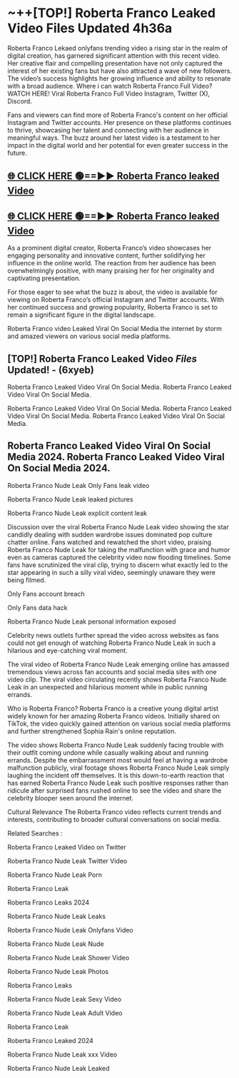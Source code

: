 # ~++[TOP!] Roberta Franco Leaked Video Files Updated 4h36a

 Roberta Franco Lekaed onlyfans trending video a rising star in the realm of digital creation, has garnered significant attention with this recent video. Her creative flair and compelling presentation have not only captured the interest of her existing fans but have also attracted a wave of new followers. The video’s success highlights her growing influence and ability to resonate with a broad audience.
Where i can watch  Roberta Franco Full Video? WATCH HERE! Viral  Roberta Franco Full Video Instagram, Twitter (X), Discord.


Fans and viewers can find more of  Roberta Franco's content on her official Instagram and Twitter accounts. Her presence on these platforms continues to thrive, showcasing her talent and connecting with her audience in meaningful ways. The buzz around her latest video is a testament to her impact in the digital world and her potential for even greater success in the future.


## [🌐 CLICK HERE 🟢==►►  Roberta Franco leaked Video ](https://onlyclips.site?title=Roberta_Franco&ref=git)

## [🌐 CLICK HERE 🟢==►►  Roberta Franco leaked Video ](https://onlyclips.site?title=Roberta_Franco&ref=git)


As a prominent digital creator,  Roberta Franco’s video showcases her engaging personality and innovative content, further solidifying her influence in the online world. The reaction from her audience has been overwhelmingly positive, with many praising her for her originality and captivating presentation.

For those eager to see what the buzz is about, the video is available for viewing on  Roberta Franco’s official Instagram and Twitter accounts. With her continued success and growing popularity,  Roberta Franco is set to remain a significant figure in the digital landscape.


  Roberta Franco video Leaked Viral On Social Media the internet by storm and amazed viewers on various social media platforms.


## [TOP!]  Roberta Franco Leaked Video *Files* Updated! - (6xyeb) 

 Roberta Franco Leaked Video Viral On Social Media. Roberta Franco Leaked Video Viral On Social Media.

 Roberta Franco Leaked Video Viral On Social Media. Roberta Franco Leaked Video Viral On Social Media. Roberta Franco Leaked Video Viral On Social Media.


##  Roberta Franco Leaked Video Viral On Social Media 2024. Roberta Franco Leaked Video Viral On Social Media 2024.
 Roberta Franco Nude Leak Only Fans leak video

 Roberta Franco Nude Leak leaked pictures

 Roberta Franco Nude Leak explicit content leak

Discussion over the viral  Roberta Franco Nude Leak video showing the star candidly dealing with sudden wardrobe issues dominated pop culture chatter online. Fans watched and rewatched the short video, praising  Roberta Franco Nude Leak for taking the malfunction with grace and humor even as cameras captured the celebrity video now flooding timelines. Some fans have scrutinized the viral clip, trying to discern what exactly led to the star appearing in such a silly viral video, seemingly unaware they were being filmed.


Only Fans account breach

Only Fans data hack

 Roberta Franco Nude Leak personal information exposed

Celebrity news outlets further spread the video across websites as fans could not get enough of watching  Roberta Franco Nude Leak in such a hilarious and eye-catching viral moment.


The viral video of  Roberta Franco Nude Leak emerging online has amassed tremendous views across fan accounts and social media sites with one video clip. The viral video circulating recently shows  Roberta Franco Nude Leak in an unexpected and hilarious moment while in public running errands.


Who is  Roberta Franco?  Roberta Franco is a creative young digital artist widely known for her amazing  Roberta Franco videos. Initially shared on TikTok, the video quickly gained attention on various social media platforms and further strengthened Sophia Rain's online reputation.

The video shows  Roberta Franco Nude Leak suddenly facing trouble with their outfit coming undone while casually walking about and running errands. Despite the embarrassment most would feel at having a wardrobe malfunction publicly, viral footage shows  Roberta Franco Nude Leak simply laughing the incident off themselves. It is this down-to-earth reaction that has earned  Roberta Franco Nude Leak such positive responses rather than ridicule after surprised fans rushed online to see the video and share the celebrity blooper seen around the internet.

Cultural Relevance The  Roberta Franco video reflects current trends and interests, contributing to broader cultural conversations on social media.

Related Searches :

 Roberta Franco Leaked Video on Twitter

 Roberta Franco Nude Leak Twitter Video

 Roberta Franco Nude Leak Porn

 Roberta Franco Leak 

 Roberta Franco Leaks 2024

 Roberta Franco Nude Leak Leaks

 Roberta Franco Nude Leak Onlyfans Video

 Roberta Franco Nude Leak Nude

 Roberta Franco Nude Leak Shower Video

 Roberta Franco Nude Leak Photos

 Roberta Franco Leaks

 Roberta Franco Nude Leak Sexy Video

 Roberta Franco Nude Leak Adult Video

 Roberta Franco Leak

 Roberta Franco Leaked 2024

 Roberta Franco Nude Leak xxx Video

 Roberta Franco Nude Leak Leaked